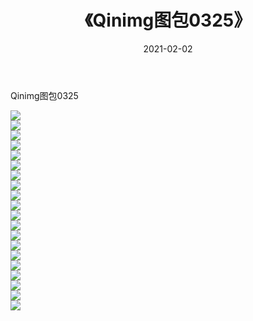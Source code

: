 ﻿---
layout: post
title:  《Qinimg图包0325》
date:   2021-02-02
img: http://imgx.orgx.ga/Qinimg图包/Qinimg图包0325/000.jpg
categories: [美女, 清纯, 唯美]
---

Qinimg图包0325

 ![](http://imgx.orgx.ga/Qinimg图包/Qinimg图包0325/001.jpg) <br>![](http://imgx.orgx.ga/Qinimg图包/Qinimg图包0325/002.jpg) <br>![](http://imgx.orgx.ga/Qinimg图包/Qinimg图包0325/003.jpg) <br>![](http://imgx.orgx.ga/Qinimg图包/Qinimg图包0325/004.jpg) <br>![](http://imgx.orgx.ga/Qinimg图包/Qinimg图包0325/005.jpg) <br>![](http://imgx.orgx.ga/Qinimg图包/Qinimg图包0325/006.jpg) <br>![](http://imgx.orgx.ga/Qinimg图包/Qinimg图包0325/007.jpg) <br>![](http://imgx.orgx.ga/Qinimg图包/Qinimg图包0325/008.jpg) <br>![](http://imgx.orgx.ga/Qinimg图包/Qinimg图包0325/009.jpg) <br>![](http://imgx.orgx.ga/Qinimg图包/Qinimg图包0325/010.jpg) <br>![](http://imgx.orgx.ga/Qinimg图包/Qinimg图包0325/011.jpg) <br>![](http://imgx.orgx.ga/Qinimg图包/Qinimg图包0325/012.jpg) <br>![](http://imgx.orgx.ga/Qinimg图包/Qinimg图包0325/013.jpg) <br>![](http://imgx.orgx.ga/Qinimg图包/Qinimg图包0325/014.jpg) <br>![](http://imgx.orgx.ga/Qinimg图包/Qinimg图包0325/015.jpg) <br>![](http://imgx.orgx.ga/Qinimg图包/Qinimg图包0325/016.jpg) <br>![](http://imgx.orgx.ga/Qinimg图包/Qinimg图包0325/017.jpg) <br>![](http://imgx.orgx.ga/Qinimg图包/Qinimg图包0325/018.jpg) <br>![](http://imgx.orgx.ga/Qinimg图包/Qinimg图包0325/019.jpg) <br>![](http://imgx.orgx.ga/Qinimg图包/Qinimg图包0325/020.jpg) <br>